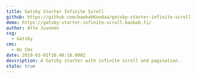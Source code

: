 ```yaml
---
title: Gatsby Starter Infinite Scroll
github: https://github.com/baobabKoodaa/gatsby-starter-infinite-scroll
demo: https://gatsby-starter-infinite-scroll.baobab.fi/
author: Atte Juvonen
ssg:
  - Gatsby
cms:
  - No Cms
date: 2019-03-01T16:48:18.000Z
description: A Gatsby starter with infinite scroll and pagination.
stale: true
---
```

